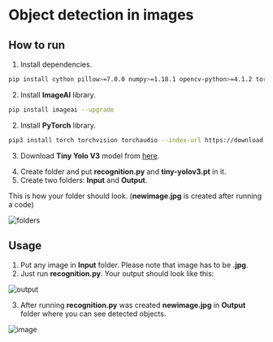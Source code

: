 # Object detection in images

## How to run
1) Install dependencies.

```bash
pip install cython pillow>=7.0.0 numpy>=1.18.1 opencv-python>=4.1.2 torch>=1.9.0 --extra-index-url https://download.pytorch.org/whl/cpu torchvision>=0.10.0 --extra-index-url https://download.pytorch.org/whl/cpu pytest==7.1.3 tqdm==4.64.1 scipy>=1.7.3 matplotlib>=3.4.3 mock==4.0.3
```


2) Install **ImageAI** library.

```bash
pip install imageai --upgrade
```

2) Install **PyTorch** library.

```bash
pip3 install torch torchvision torchaudio --index-url https://download.pytorch.org/whl/cu117
```

3) Download **Tiny Yolo V3** model from [here](https://drive.google.com/file/d/1WdOF4NGx1JKzLhLetLMppvokwiYSIa9s/view?usp=sharing).

4. Create folder and put **recognition.py** and **tiny-yolov3.pt** in it.
5. Create two folders: **Input** and **Output**.

This is how your folder should look. (**newimage.jpg** is created after running a code)

![folders](https://i.imgur.com/cToX3wN.png)

## Usage

1. Put any image in **Input** folder. Please note that image has to be **.jpg**.
2. Just run **recognition.py**. Your output should look like this:

![output](https://i.imgur.com/A9jqLgq.png)

3. After running **recognition.py** was created **newimage.jpg** in **Output** folder where you can see detected objects.

![image](https://i.imgur.com/rmNkpNu.jpg)
